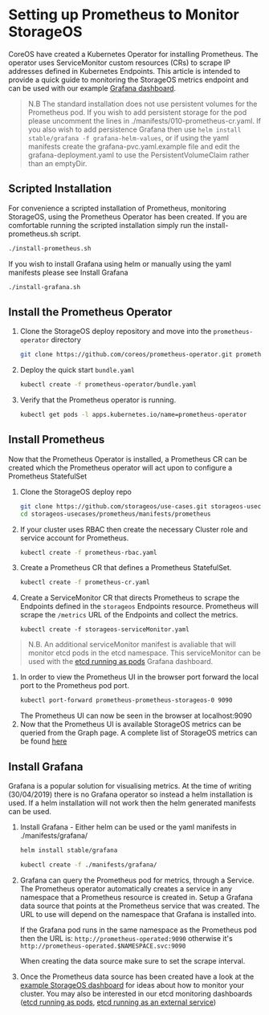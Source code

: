 # Setting up Prometheus to Monitor StorageOS

CoreOS have created a Kubernetes Operator for installing Prometheus. The
operator uses ServiceMonitor custom resources (CRs) to scrape IP addresses
defined in Kubernetes Endpoints. This article is intended to provide a quick
guide to monitoring the StorageOS metrics endpoint and can be used with our
example [Grafana dashboard](https://grafana.com/dashboards/10093).

> N.B The standard installation does not use persistent volumes for the
> Prometheus pod. If you wish to add persistent storage for the pod please
> uncomment the lines in ./manifests/010-prometheus-cr.yaml. If you also wish
> to add persistence Grafana then use `helm install stable/grafana -f
> grafana-helm-values`, or if using the yaml manifests create the
> grafana-pvc.yaml.example file and edit the grafana-deployment.yaml to use the
> PersistentVolumeClaim rather than an emptyDir.

## Scripted Installation

For convenience a scripted installation of Prometheus, monitoring StorageOS,
using the Prometheus Operator has been created. If you are comfortable running
the scripted installation simply run the install-prometheus.sh script. 

```bash
./install-prometheus.sh
```

If you wish to install Grafana using helm or manually using the yaml manifests
please see Install Grafana

```bash
./install-grafana.sh
```


## Install the Prometheus Operator

1. Clone the StorageOS deploy repository and move into the
   `prometheus-operator` directory
    ```bash
    git clone https://github.com/coreos/prometheus-operator.git prometheus-operator
    ```
1. Deploy the quick start `bundle.yaml`
    ```bash
    kubectl create -f prometheus-operator/bundle.yaml
    ```
1. Verify that the Prometheus operator is running.
   ```bash
   kubectl get pods -l apps.kubernetes.io/name=prometheus-operator
   ```

## Install Prometheus

Now that the Prometheus Operator is installed, a Prometheus CR can be created
which the Prometheus operator will act upon to configure a Prometheus StatefulSet

1. Clone the StorageOS deploy repo
   ```bash
   git clone https://github.com/storageos/use-cases.git storageos-usecases
   cd storageos-usecases/prometheus/manifests/prometheus
   ```
1. If your cluster uses RBAC then create the necessary Cluster role and service
   account for Prometheus.
   ```bash
   kubectl create -f prometheus-rbac.yaml
   ```
1. Create a Prometheus CR that defines a Prometheus StatefulSet.
   ```bash
   kubectl create -f prometheus-cr.yaml
   ```
1. Create a ServiceMonitor CR that directs Prometheus to scrape the Endpoints
   defined in the `storageos` Endpoints resource. Prometheus will scrape the
   `/metrics` URL of the Endpoints and collect the metrics.
   ```
   kubectl create -f storageos-serviceMonitor.yaml
   ```
> N.B. An additional serviceMonitor manifest is avaliable that will monitor
> etcd pods in the etcd namespace. This serviceMonitor can be used with the [etcd running as
> pods](https://grafana.com/dashboards/10323) Grafana dashboard.

1. In order to view the Prometheus UI in the browser port forward the local
   port to the Prometheus pod port.
   ```bash
   kubectl port-forward prometheus-prometheus-storageos-0 9090
   ```
   The Prometheus UI can now be seen in the browser at localhost:9090
1. Now that the Prometheus UI is available StorageOS metrics can be queried
   from the Graph page. A complete list of StorageOS metrics can be found
   [here](https://docs.storageos.com/docs/reference/prometheus)

## Install Grafana

Grafana is a popular solution for visualising metrics. At the time of writing
(30/04/2019) there is no Grafana operator so instead a helm installation is
used. If a helm installation will not work then the helm generated manifests
can be used.

1. Install Grafana - Either helm can be used or the yaml manifests in
   ./manifests/grafana/
   ```bash
   helm install stable/grafana
   ```
   ```bash
   kubectl create -f ./manifests/grafana/
   ```
1. Grafana can query the Prometheus pod for metrics, through a Service. The
   Prometheus operator automatically creates a service in any namespace that a
   Prometheus resource is created in. Setup a Grafana data source that points at
   the Prometheus service that was created. The URL to use will depend on the
   namespace that Grafana is installed into.

   If the Grafana pod runs in the same namespace as the
   Prometheus pod then the URL is: `http://prometheus-operated:9090` otherwise it's
   `http://prometheus-operated.$NAMESPACE.svc:9090`

   When creating the data source make sure to set the scrape interval.

1. Once the Prometheus data source has been created have a look at the [example
   StorageOS dashboard](https://grafana.com/dashboards/10093) for ideas about
   how to monitor your cluster. You may also be interested in our etcd
   monitoring dashboards ([etcd running as
   pods](https://grafana.com/dashboards/10323), [etcd running as an external
   service](https://grafana.com/dashboards/10322))
